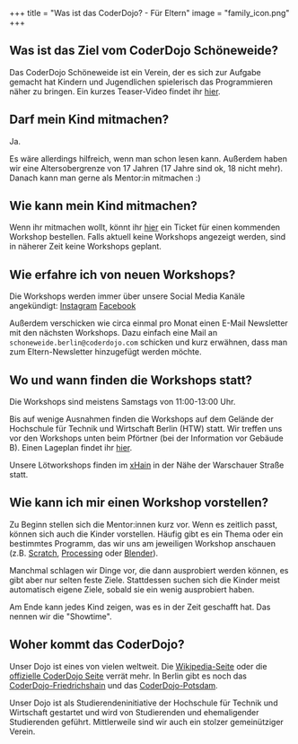 +++
title = "Was ist das CoderDojo? - Für Eltern"
image = "family_icon.png"
+++

## Was ist das Ziel vom CoderDojo Schöneweide?
Das CoderDojo Schöneweide ist ein Verein, der es sich zur Aufgabe gemacht hat Kindern und Jugendlichen spielerisch das Programmieren näher zu bringen.
Ein kurzes Teaser-Video findet ihr [hier](https://www.youtube.com/watch?v=NylDKr9dBdE).

## Darf mein Kind mitmachen?
Ja.

Es wäre allerdings hilfreich, wenn man schon lesen kann. Außerdem haben wir eine Altersobergrenze von 17 Jahren (17 Jahre sind ok, 18 nicht mehr).
Danach kann man gerne als Mentor:in mitmachen :)

## Wie kann mein Kind mitmachen?
Wenn ihr mitmachen wollt, könnt ihr [hier](https://pretix.eu/dojosw/) ein Ticket für einen kommenden Workshop bestellen.
Falls aktuell keine Workshops angezeigt werden, sind in näherer Zeit keine Workshops geplant.

## Wie erfahre ich von neuen Workshops?
Die Workshops werden immer über unsere Social Media Kanäle angekündigt: [Instagram](https://www.instagram.com/dojosw/) [Facebook](https://www.facebook.com/groups/718850878757889/user/100077465803284/)

Außerdem verschicken wie circa einmal pro Monat einen E-Mail Newsletter mit den nächsten Workshops. Dazu einfach eine Mail an `schoneweide.berlin@coderdojo.com` schicken und kurz erwähnen, dass man zum Eltern-Newsletter hinzugefügt werden möchte.

## Wo und wann finden die Workshops statt?
Die Workshops sind meistens Samstags von 11:00-13:00 Uhr.

Bis auf wenige Ausnahmen finden die Workshops auf dem Gelände der Hochschule für Technik und Wirtschaft Berlin (HTW) statt.
Wir treffen uns vor den Workshops unten beim Pförtner (bei der Information vor Gebäude B). Einen Lageplan findet ihr [hier](https://www.htw-berlin.de/campus/campus-wilhelminenhof/).

Unsere Lötworkshops finden im [xHain](https://x-hain.de/en/) in der Nähe der Warschauer Straße statt.

## Wie kann ich mir einen Workshop vorstellen?
Zu Beginn stellen sich die Mentor:innen kurz vor. Wenn es zeitlich passt, können sich auch die Kinder vorstellen.
Häufig gibt es ein Thema oder ein bestimmtes Programm, das wir uns am jeweiligen Workshop anschauen (z.B. [Scratch](https://scratch.mit.edu/), [Processing](https://processing.org/) oder [Blender](https://www.blender.org/)).

Manchmal schlagen wir Dinge vor, die dann ausprobiert werden können, es gibt aber nur selten feste Ziele.
Stattdessen suchen sich die Kinder meist automatisch eigene Ziele, sobald sie ein wenig ausprobiert haben.

Am Ende kann jedes Kind zeigen, was es in der Zeit geschafft hat. Das nennen wir die "Showtime".

## Woher kommt das CoderDojo?
Unser Dojo ist eines von vielen weltweit. Die [Wikipedia-Seite](https://en.wikipedia.org/wiki/CoderDojo) oder die [offizielle CoderDojo Seite](https://help.coderdojo.com/cdkb/s/article/What-is-CoderDojo) verrät mehr.
In Berlin gibt es noch das [CoderDojo-Friedrichshain](https://www.facebook.com/coderdojoberlin/) und das [CoderDojo-Potsdam](https://www.facebook.com/CoderDojoPotsdam).

Unser Dojo ist als Studierendeninitiative der Hochschule für Technik und Wirtschaft gestartet und wird von Studierenden und ehemaligender Studierenden geführt.
Mittlerweile sind wir auch ein stolzer gemeinütziger Verein.
